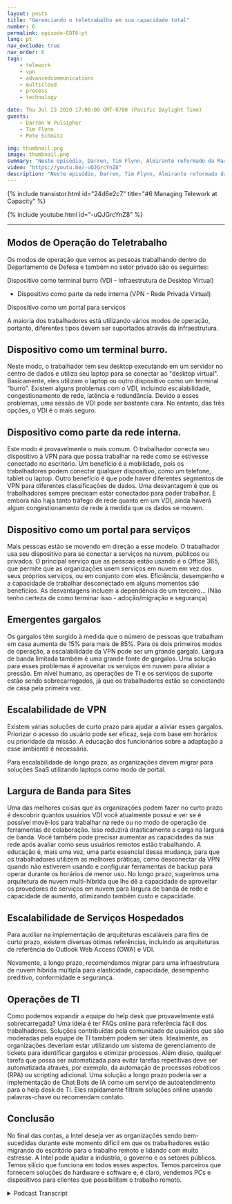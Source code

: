 ```yaml
---
layout: posts
title: "Gerenciando o teletrabalho em sua capacidade total"
number: 6
permalink: episode-EDT6-pt
lang: pt
nav_exclude: true
nav_order: 6
tags:
    - telework
    - vpn
    - advancedcommunications
    - multicloud
    - process
    - technology

date: Thu Jul 23 2020 17:00:00 GMT-0700 (Pacific Daylight Time)
guests:
    - Darren W Pulsipher
    - Tim Flynn
    - Pete Schmitz

img: thumbnail.png
image: thumbnail.png
summary: "Neste episódio, Darren, Tim Flynn, Almirante reformado da Marinha, e Pete Schmitz, Executivo de Contas da Marinha da Intel, falam sobre como gerenciar o crescimento explosivo de trabalhadores remotos devido à pandemia de Covid-19. Discutimos os diferentes modos que os trabalhadores podem usar para trabalhar remotamente e ainda assim serem produtivos: dispositivo como um terminal burro, dispositivo como parte da rede interna e dispositivo como um portal para serviços. Compreender esses modos de operação pode ajudar a encontrar gargalos que podem prejudicar a eficácia da sua equipe."
video: "https://youtu.be/-uQJGrcYnZ8"
description: "Neste episódio, Darren, Tim Flynn, Almirante reformado da Marinha, e Pete Schmitz, Executivo de Contas da Marinha da Intel, falam sobre como gerenciar o crescimento explosivo de trabalhadores remotos devido à pandemia de Covid-19. Discutimos os diferentes modos que os trabalhadores podem usar para trabalhar remotamente e ainda assim serem produtivos: dispositivo como um terminal burro, dispositivo como parte da rede interna e dispositivo como um portal para serviços. Compreender esses modos de operação pode ajudar a encontrar gargalos que podem prejudicar a eficácia da sua equipe."
---
```


<div>
{% include transistor.html id="24d6e2c7" title="#6 Managing Telework at Capacity" %}

{% include youtube.html id="-uQJGrcYnZ8" %}
</div>

---

## Modos de Operação do Teletrabalho

Os modos de operação que vemos as pessoas trabalhando dentro do Departamento de Defesa e também no setor privado são os seguintes:

Dispositivo como terminal burro (VDI - Infraestrutura de Desktop Virtual)

* Dispositivo como parte da rede interna (VPN - Rede Privada Virtual)

Dispositivo como um portal para serviços

A maioria dos trabalhadores está utilizando vários modos de operação, portanto, diferentes tipos devem ser suportados através da infraestrutura.

## Dispositivo como um terminal burro.

Neste modo, o trabalhador tem seu desktop executando em um servidor no centro de dados e utiliza seu laptop para se conectar ao "desktop virtual". Basicamente, eles utilizam o laptop ou outro dispositivo como um terminal "burro". Existem alguns problemas com o VDI, incluindo escalabilidade, congestionamento de rede, latência e redundância. Devido a esses problemas, uma sessão de VDI pode ser bastante cara. No entanto, das três opções, o VDI é o mais seguro.

## Dispositivo como parte da rede interna.

Este modo é provavelmente o mais comum. O trabalhador conecta seu dispositivo à VPN para que possa trabalhar na rede como se estivesse conectado no escritório. Um benefício é a mobilidade, pois os trabalhadores podem conectar qualquer dispositivo, como um telefone, tablet ou laptop. Outro benefício é que pode haver diferentes segmentos de VPN para diferentes classificações de dados. Uma desvantagem é que os trabalhadores sempre precisam estar conectados para poder trabalhar. E embora não haja tanto tráfego de rede quanto em um VDI, ainda haverá algum congestionamento de rede à medida que os dados se movem.

## Dispositivo como um portal para serviços

Mais pessoas estão se movendo em direção a esse modelo. O trabalhador usa seu dispositivo para se conectar a serviços na nuvem, públicos ou privados. O principal serviço que as pessoas estão usando é o Office 365, que permite que as organizações usem serviços em nuvem em vez dos seus próprios serviços, ou em conjunto com eles. Eficiência, desempenho e a capacidade de trabalhar desconectado em alguns momentos são benefícios. As desvantagens incluem a dependência de um terceiro... (Não tenho certeza de como terminar isso - adoção/migração e segurança)

## Emergentes gargalos

Os gargalos têm surgido à medida que o número de pessoas que trabalham em casa aumenta de 15% para mais de 85%. Para os dois primeiros modos de operação, a escalabilidade da VPN pode ser um grande gargalo. Largura de banda limitada também é uma grande fonte de gargalos. Uma solução para esses problemas é aproveitar os serviços em nuvem para aliviar a pressão. Em nível humano, as operações de TI e os serviços de suporte estão sendo sobrecarregados, já que os trabalhadores estão se conectando de casa pela primeira vez.

## Escalabilidade de VPN

Existem várias soluções de curto prazo para ajudar a aliviar esses gargalos. Priorizar o acesso do usuário pode ser eficaz, seja com base em horários ou prioridade da missão. A educação dos funcionários sobre a adaptação a esse ambiente é necessária.

Para escalabilidade de longo prazo, as organizações devem migrar para soluções SaaS utilizando laptops como modo de portal.

## Largura de Banda para Sites

Uma das melhores coisas que as organizações podem fazer no curto prazo é descobrir quantos usuários VDI você atualmente possui e ver se é possível movê-los para trabalhar na rede ou no modo de operação de ferramentas de colaboração. Isso reduzirá drasticamente a carga na largura de banda. Você também pode precisar aumentar as capacidades da sua rede após avaliar como seus usuários remotos estão trabalhando. A educação é, mais uma vez, uma parte essencial dessa mudança, para que os trabalhadores utilizem as melhores práticas, como desconectar da VPN quando não estiverem usando e configurar ferramentas de backup para operar durante os horários de menor uso. No longo prazo, sugerimos uma arquitetura de nuvem multi-híbrida que lhe dê a capacidade de aproveitar os provedores de serviços em nuvem para largura de banda de rede e capacidade de aumento, otimizando também custo e capacidade.

## Escalabilidade de Serviços Hospedados

Para auxiliar na implementação de arquiteturas escaláveis para fins de curto prazo, existem diversas ótimas referências, incluindo as arquiteturas de referência do Outlook Web Access (OWA) e VDI.

Novamente, a longo prazo, recomendamos migrar para uma infraestrutura de nuvem híbrida múltipla para elasticidade, capacidade, desempenho preditivo, conformidade e segurança.

## Operações de TI

Como podemos expandir a equipe do help desk que provavelmente está sobrecarregada? Uma ideia é ter FAQs online para referência fácil dos trabalhadores. Soluções contribuídas pela comunidade de usuários que são moderadas pela equipe de TI também podem ser úteis. Idealmente, as organizações deveriam estar utilizando um sistema de gerenciamento de tickets para identificar gargalos e otimizar processos. Além disso, qualquer tarefa que possa ser automatizada para evitar tarefas repetitivas deve ser automatizada através, por exemplo, da automação de processos robóticos (RPA) ou scripting adicional. Uma solução a longo prazo poderia ser a implementação de Chat Bots de IA como um serviço de autoatendimento para o help desk de TI. Eles rapidamente filtram soluções online usando palavras-chave ou recomendam contato.

## Conclusão

No final das contas, a Intel deseja ver as organizações sendo bem-sucedidas durante este momento difícil em que os trabalhadores estão migrando do escritório para o trabalho remoto e lidando com muito estresse. A Intel pode ajudar a indústria, o governo e os setores públicos. Temos silício que funciona em todos esses aspectos. Temos parceiros que fornecem soluções de hardware e software e, é claro, vendemos PCs e dispositivos para clientes que possibilitam o trabalho remoto.



<details>
<summary> Podcast Transcript </summary>

<p></p>

</details>
